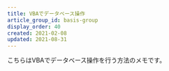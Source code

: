 ```yaml
---
title: VBAでデータベース操作
article_group_id: basis-group
display_order: 40
created: 2021-02-08
updated: 2021-08-31
---
```

こちらはVBAでデータベース操作を行う方法のメモです。  
